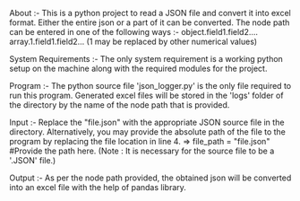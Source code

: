 About :-
This is a python project to read a JSON file and convert it into excel format.
Either the entire json or a part of it can be converted.
The node path can be entered in one of the following ways :-
object.field1.field2....
array.1.field1.field2... (1 may be replaced by other numerical values)

System Requirements :-
The only system requirement is a working python setup on the machine along with the required modules for the project.

Program :-
The python source file 'json_logger.py' is the only file required to run this program.
Generated excel files will be stored in the 'logs' folder of the directory by the name of the node path that is provided.

Input :-
Replace the "file.json" with the appropriate JSON source file in the directory.
Alternatively, you may provide the absolute path of the file to the program by replacing the file location in line 4.
=> file_path = "file.json" #Provide the path here.
(Note : It is necessary for the source file to be a '.JSON' file.)

Output :-
As per the node path provided, the obtained json will be converted into an excel file with the help of pandas library.